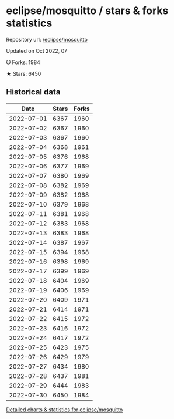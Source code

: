 # eclipse/mosquitto / stars & forks statistics

Repository url: [/eclipse/mosquitto](https://github.com/eclipse/mosquitto)

Updated on Oct 2022, 07

☋ Forks: 1984

★ Stars: 6450

## Historical data
| Date | Stars | Forks |
|------|-------|-------|
| 2022-07-01 | 6367 | 1960 | 
| 2022-07-02 | 6367 | 1960 | 
| 2022-07-03 | 6367 | 1960 | 
| 2022-07-04 | 6368 | 1961 | 
| 2022-07-05 | 6376 | 1968 | 
| 2022-07-06 | 6377 | 1969 | 
| 2022-07-07 | 6380 | 1969 | 
| 2022-07-08 | 6382 | 1969 | 
| 2022-07-09 | 6382 | 1968 | 
| 2022-07-10 | 6379 | 1968 | 
| 2022-07-11 | 6381 | 1968 | 
| 2022-07-12 | 6383 | 1968 | 
| 2022-07-13 | 6383 | 1968 | 
| 2022-07-14 | 6387 | 1967 | 
| 2022-07-15 | 6394 | 1968 | 
| 2022-07-16 | 6398 | 1969 | 
| 2022-07-17 | 6399 | 1969 | 
| 2022-07-18 | 6404 | 1969 | 
| 2022-07-19 | 6406 | 1969 | 
| 2022-07-20 | 6409 | 1971 | 
| 2022-07-21 | 6414 | 1971 | 
| 2022-07-22 | 6415 | 1972 | 
| 2022-07-23 | 6416 | 1972 | 
| 2022-07-24 | 6417 | 1972 | 
| 2022-07-25 | 6423 | 1975 | 
| 2022-07-26 | 6429 | 1979 | 
| 2022-07-27 | 6434 | 1980 | 
| 2022-07-28 | 6437 | 1981 | 
| 2022-07-29 | 6444 | 1983 | 
| 2022-07-30 | 6450 | 1984 | 


[Detailed charts & statistics for eclipse/mosquitto](https://reviewgithub.com/rep/eclipse/mosquitto)
